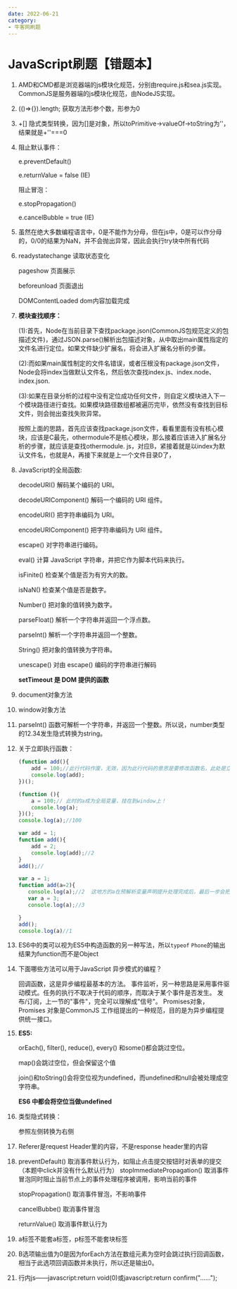 ```yaml
---
date: 2022-06-21
category:
- 牛客网刷题
---
```


# JavaScript刷题【错题本】

1. AMD和CMD都是浏览器端的js模块化规范，分别由require.js和sea.js实现。 CommonJS是服务器端的js模块化规范，由NodeJS实现。

2. (()=>{}).length; 获取方法形参个数，形参为0

3. +[] 隐式类型转换，因为[]是对象，所以toPrimitive->valueOf->toString为''，结果就是+''===0

4. 阻止默认事件：

   e.preventDefault()

   e.returnValue = false (IE)

   阻止冒泡：

   e.stopPropagation()

   e.cancelBubble = true (IE)

5. 虽然在绝大多数编程语言中，0是不能作为分母，但在js中，0是可以作分母的，0/0的结果为NaN，并不会抛出异常，因此会执行try块中所有代码

6. readystatechange 读取状态变化

   pageshow 页面展示

   beforeunload 页面退出

   DOMContentLoaded dom内容加载完成

7. **模块查找顺序：**

   (1):首先，Node在当前目录下查找package.json(CommonJS包规范定义的包描述文件)，通过JSON.parse()解析出包描述对象，从中取出main属性指定的文件名进行定位。如果文件缺少扩展名，将会进入扩展名分析的步骤。 　　

   (2):而如果main属性制定的文件名错误，或者压根没有package.json文件，Node会将index当做默认文件名，然后依次查找index.js、index.node、index.json. 　　

   (3):如果在目录分析的过程中没有定位成功任何文件，则自定义模块进入下一个模块路径进行查找。如果模块路径数组都被遍历完毕，依然没有查找到目标文件，则会抛出查找失败异常。 　　

   按照上面的思路，首先应该查找package.json文件，看看里面有没有核心模块，应该是C最先，othermodule不是核心模块，那么接着应该进入扩展名分析的步骤，就应该是查找othermodule. js，对应B，紧接着就是以index为默认文件名，也就是A，再接下来就是上一个文件目录D了，

8. JavaScript的全局函数:

   decodeURI() 解码某个编码的 URI。

   decodeURIComponent() 解码一个编码的 URI 组件。

   encodeURI() 把字符串编码为 URI。

   encodeURIComponent() 把字符串编码为 URI 组件。

   escape() 对字符串进行编码。

   eval() 计算 JavaScript 字符串，并把它作为脚本代码来执行。

   isFinite() 检查某个值是否为有穷大的数。

   isNaN() 检查某个值是否是数字。

   Number() 把对象的值转换为数字。

   parseFloat() 解析一个字符串并返回一个浮点数。

   parseInt() 解析一个字符串并返回一个整数。

   String() 把对象的值转换为字符串。

   unescape() 对由 escape() 编码的字符串进行解码

   **setTimeout 是 DOM 提供的函数**

9. document对象方法

10. window对象方法

11. parseInt() 函数可解析一个字符串，并返回一个整数。所以说，number类型的12.34发生隐式转换为string。

12. 关于立即执行函数：

    ```js
    (function add(){
        add = 100;//此行代码作废，无效，因为此行代码的意思是要修改函数名，此处是立即执行函数，不允许被修改！
        console.log(add);
    })();
    ```

    ```js
    (function (){
        a = 100;// 此时的a成为全局变量，挂在到window上！
        console.log(a);
    })();
    console.log(a);//100
    ```

    ```js
    var add = 1;
    function add(){
        add = 2;
        console.log(add);//2
    }
    add();//
    ```

    ```js
    var a = 1;
    function add(a=2){  
       console.log(a);//2  这地方的a在预解析变量声明提升处理完成后，最后一步会把同名的参数a的值2，赋值给变量a
       var a = 3;
       console.log(a);//3
    
    }
    add();
    console.log(a)//1 
    ```

13. ES6中的类可以视为ES5中构造函数的另一种写法，所以`typeof` `Phone`的输出结果为function而不是Object

14. 下面哪些方法可以用于JavaScript 异步模式的编程？

    回调函数，这是异步编程最基本的方法。
    事件监听，另一种思路是采用事件驱动模式。任务的执行不取决于代码的顺序，而取决于某个事件是否发生。
    发布/订阅，上一节的"事件"，完全可以理解成"信号"。
    Promises对象，Promises 对象是CommonJS 工作组提出的一种规范，目的是为异步编程提供统一接口。

15. **ES5:**

    orEach(), filter(), reduce(), every() 和some()都会跳过空位。

    map()会跳过空位，但会保留这个值

    join()和toString()会将空位视为undefined，而undefined和null会被处理成空字符串。

    **ES6 中都会将空位当做undefined**

16. 类型隐式转换：

    参照左侧转换为右侧

17. Referer是request Header里的内容，不是response header里的内容

18. preventDefault()    取消事件默认行为，如阻止点击提交按钮时对表单的提交（本题中click并没有什么默认行为）
    stopImmediatePropagation()   取消事件冒泡同时阻止当前节点上的事件处理程序被调用，影响当前的事件

    stopPropagation()   取消事件冒泡，不影响事件

    cancelBubbe()     取消事件冒泡

    returnValue()      取消事件默认行为

19. a标签不能套a标签，p标签不能套块标签

20. B选项输出值为0是因为forEach方法在数组元素为空时会跳过执行回调函数，相当于此选项回调函数并未执行，所以还是输出0。
21. 行内js——javascript:return void(0)或javascript:return confirm("……");
